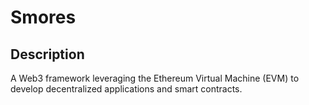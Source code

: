 # Smores

## Description
A Web3 framework leveraging the Ethereum Virtual Machine (EVM) to develop
decentralized applications and smart contracts.
